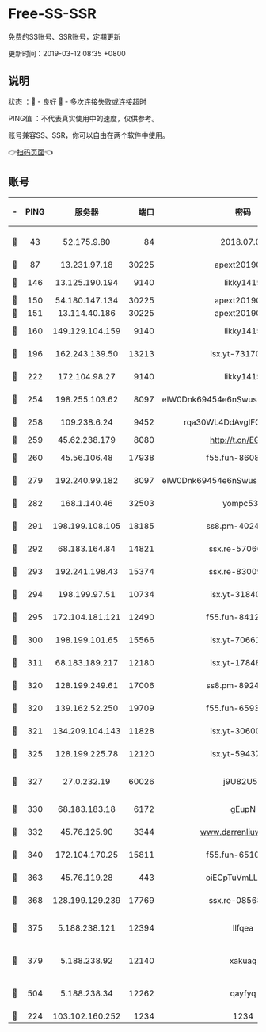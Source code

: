# Free-SS-SSR

免费的SS账号、SSR账号，定期更新

更新时间：2019-03-12 08:35 +0800

## 说明

状态     ：🙂 - 良好 🙁 - 多次连接失败或连接超时

PING值   ：不代表真实使用中的速度，仅供参考。

账号兼容SS、SSR，你可以自由在两个软件中使用。

👉[扫码页面](https://liesauer.github.io/Free-SS-SSR/)👈

## 账号

|-|PING|服务器|端口|密码|加密方式|区域|
|:----:|:----:|:-----:|-----:|:----:|:----:|:----:|
|🙂|43|52.175.9.80|84|2018.07.07|chacha20-ietf-poly1305|HK|
|🙂|87|13.231.97.18|30225|apext2019006|chacha20|JP|
|🙂|146|13.125.190.194|9140|likky1415|aes-256-cfb|KR|
|🙂|150|54.180.147.134|30225|apext2019006|chacha20|KR|
|🙂|151|13.114.40.186|30225|apext2019006|chacha20|JP|
|🙂|160|149.129.104.159|9140|likky1415|aes-256-cfb|HK|
|🙂|196|162.243.139.50|13213|isx.yt-73170206|aes-256-cfb|US|
|🙂|222|172.104.98.27|9140|likky1415|aes-256-cfb|JP|
|🙂|254|198.255.103.62|8097|eIW0Dnk69454e6nSwuspv9DmS201tQ0D|aes-256-cfb|US|
|🙂|258|109.238.6.24|9452|rqa30WL4DdAvgIFG6Fs3znzTa|aes-256-cfb|FR|
|🙂|259|45.62.238.179|8080|http://t.cn/EGJIyrl|rc4-md5|CA|
|🙂|260|45.56.106.48|17938|f55.fun-86086915|aes-256-cfb|US|
|🙂|279|192.240.99.182|8097|eIW0Dnk69454e6nSwuspv9DmS201tQ0D|aes-256-cfb|US|
|🙂|282|168.1.140.46|32503|yompc535|aes-256-cfb|AU|
|🙂|291|198.199.108.105|18185|ss8.pm-40243246|aes-256-cfb|US|
|🙂|292|68.183.164.84|14821|ssx.re-57066553|aes-256-cfb|US|
|🙂|293|192.241.198.43|15374|ssx.re-83009337|aes-256-cfb|US|
|🙂|294|198.199.97.51|10734|isx.yt-31840098|aes-256-cfb|US|
|🙂|295|172.104.181.121|12490|f55.fun-84129293|aes-256-cfb|SG|
|🙂|300|198.199.101.65|15566|isx.yt-70661200|aes-256-cfb|US|
|🙂|311|68.183.189.217|12180|isx.yt-17848049|aes-256-cfb|SG|
|🙂|320|128.199.249.61|17006|ss8.pm-89241157|aes-256-cfb|SG|
|🙂|320|139.162.52.250|19709|f55.fun-65932073|aes-256-cfb|SG|
|🙂|321|134.209.104.143|11828|isx.yt-30600384|aes-256-cfb|SG|
|🙂|325|128.199.225.78|12120|isx.yt-59437690|aes-256-cfb|SG|
|🙂|327|27.0.232.19|60026|j9U82U53|xchacha20-ietf-poly1305|HK|
|🙂|330|68.183.183.18|6172|gEupN|aes-256-cfb|SG|
|🙂|332|45.76.125.90|3344|www.darrenliuwei.com|aes-256-cfb|AU|
|🙂|340|172.104.170.25|15811|f55.fun-65106653|aes-256-cfb|SG|
|🙂|363|45.76.119.28|443|oiECpTuVmLLxk4Ts|aes-256-cfb|AU|
|🙂|368|128.199.129.239|17769|ssx.re-08568423|aes-256-cfb|SG|
|🙂|375|5.188.238.121|12394|llfqea|chacha20-ietf-poly1305|BR|
|🙂|379|5.188.238.92|12140|xakuaq|chacha20-ietf-poly1305|BR|
|🙂|504|5.188.238.34|12262|qayfyq|chacha20-ietf-poly1305|BR|
|🙂|224|103.102.160.252|1234|1234|rc4-md5|JP|
